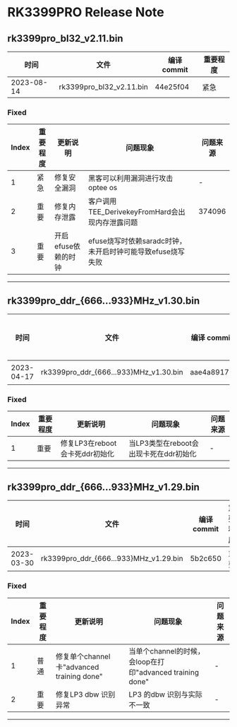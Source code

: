 # RK3399PRO Release Note

## rk3399pro_bl32_v2.11.bin

| 时间       | 文件                     | 编译 commit | 重要程度 |
| ---------- | ------------------------ | ----------- | -------- |
| 2023-08-14 | rk3399pro_bl32_v2.11.bin | 44e25f04    | 紧急     |

### Fixed

| Index | 重要程度 | 更新说明            | 问题现象                                                   | 问题来源 |
| ----- | -------- | ------------------- | ---------------------------------------------------------- | -------- |
| 1     | 紧急     | 修复安全漏洞        | 黑客可以利用漏洞进行攻击optee os                           | -        |
| 2     | 重要     | 修复内存泄露        | 客户调用TEE_DerivekeyFromHard会出现内存泄露问题            | 374096   |
| 3     | 重要     | 开启efuse依赖的时钟 | efuse烧写时依赖saradc时钟，未开启时钟可能导致efuse烧写失败 |          |

------

## rk3399pro_ddr_{666...933}MHz_v1.30.bin

| 时间       | 文件                                   | 编译 commit | 重要程度 |
| ---------- | -------------------------------------- | ----------- | -------- |
| 2023-04-17 | rk3399pro_ddr_{666...933}MHz_v1.30.bin | aae4a89176  | 重要     |

### Fixed

| Index | 重要程度 | 更新说明                       | 问题现象                               | 问题来源 |
| ----- | -------- | ------------------------------ | -------------------------------------- | -------- |
| 1     | 重要     | 修复LP3在reboot会卡死ddr初始化 | 当LP3类型在reboot会出现卡死在ddr初始化 | -        |

------

## rk3399pro_ddr_{666...933}MHz_v1.29.bin

| 时间       | 文件                                   | 编译 commit | 重要程度 |
| ---------- | -------------------------------------- | ----------- | -------- |
| 2023-03-30 | rk3399pro_ddr_{666...933}MHz_v1.29.bin | 5b2c650     | 重要     |

### Fixed

| Index | 重要程度 | 更新说明                                  | 问题现象                                                  | 问题来源 |
| ----- | -------- | ----------------------------------------- | --------------------------------------------------------- | -------- |
| 1     | 普通     | 修复单个channel卡"advanced training done" | 当单个channel的时候，会loop在打印"advanced training done" | -        |
| 2     | 重要     | 修复LP3 dbw 识别异常                      | LP3 的dbw 识别与实际不一致                                | -        |

------

